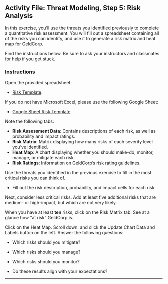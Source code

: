 ## Activity File: Threat Modeling, Step 5: Risk Analysis

In this exercise, you’ll use the threats you identified previously to complete a quantitative risk assessment. You will fill out a spreadsheet containing all of the risks you can identify, and use it to generate a risk matrix and heat map for GeldCorp.

Find the instructions below. Be sure to ask your instructors and classmates for help if you get stuck.



### Instructions

Open the provided spreadsheet: 
- [Risk Template](RiskTemplate.xlsm). 

If you do not have Microsoft Excel, please use the following Google Sheet: 

- [Google Sheet Risk Template](https://docs.google.com/presentation/d/1zdFhu7ebOYK48VGT70gz582C29YVfMRJddIKGRInqbs/edit#slide=id.g480f0dd0a7_0_1803)

Note the following tabs:

  - **Risk Assessment Data**: Contains descriptions of each risk, as well as probability and impact ratings.
  - **Risk Matrix**: Matrix displaying how many risks of each severity level you’ve identified.
  - **Heat Map**: A chart displaying whether you should make-do, monitor, manage, or mitigate each risk.
  - **Risk Ratings**: Information on GeldCorp’s risk rating guidelines.

Use the threats you identified in the previous exercise to fill in the most critical risks you can think of. 

- Fill out the risk description, probability, and impact cells for each risk.

 Next, consider less critical risks. Add at least five additional risks that are medium- or high-impact, but which are not very likely.
 
 When you have at least **ten** risks, click on the Risk Matrix tab. See at a glance how “at risk” GeldCorp is.

Click on the Heat Map. Scroll down, and click the Update Chart Data and Labels button on the left. Answer the following questions:

- Which risks should you mitigate?
  
- Which risks should you manage?

- Which risks should you monitor?

- Do these results align with your expectations?

--- 
